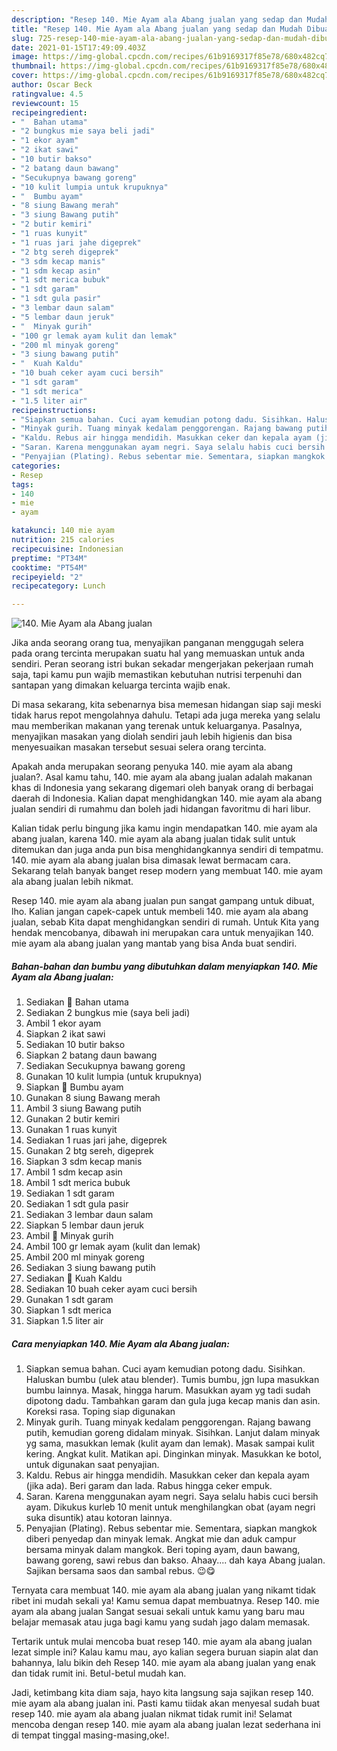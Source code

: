 ```yaml
---
description: "Resep 140. Mie Ayam ala Abang jualan yang sedap dan Mudah Dibuat"
title: "Resep 140. Mie Ayam ala Abang jualan yang sedap dan Mudah Dibuat"
slug: 725-resep-140-mie-ayam-ala-abang-jualan-yang-sedap-dan-mudah-dibuat
date: 2021-01-15T17:49:09.403Z
image: https://img-global.cpcdn.com/recipes/61b9169317f85e78/680x482cq70/140-mie-ayam-ala-abang-jualan-foto-resep-utama.jpg
thumbnail: https://img-global.cpcdn.com/recipes/61b9169317f85e78/680x482cq70/140-mie-ayam-ala-abang-jualan-foto-resep-utama.jpg
cover: https://img-global.cpcdn.com/recipes/61b9169317f85e78/680x482cq70/140-mie-ayam-ala-abang-jualan-foto-resep-utama.jpg
author: Oscar Beck
ratingvalue: 4.5
reviewcount: 15
recipeingredient:
- "  Bahan utama"
- "2 bungkus mie saya beli jadi"
- "1 ekor ayam"
- "2 ikat sawi"
- "10 butir bakso"
- "2 batang daun bawang"
- "Secukupnya bawang goreng"
- "10 kulit lumpia untuk krupuknya"
- "  Bumbu ayam"
- "8 siung Bawang merah"
- "3 siung Bawang putih"
- "2 butir kemiri"
- "1 ruas kunyit"
- "1 ruas jari jahe digeprek"
- "2 btg sereh digeprek"
- "3 sdm kecap manis"
- "1 sdm kecap asin"
- "1 sdt merica bubuk"
- "1 sdt garam"
- "1 sdt gula pasir"
- "3 lembar daun salam"
- "5 lembar daun jeruk"
- "  Minyak gurih"
- "100 gr lemak ayam kulit dan lemak"
- "200 ml minyak goreng"
- "3 siung bawang putih"
- "  Kuah Kaldu"
- "10 buah ceker ayam cuci bersih"
- "1 sdt garam"
- "1 sdt merica"
- "1.5 liter air"
recipeinstructions:
- "Siapkan semua bahan. Cuci ayam kemudian potong dadu. Sisihkan. Haluskan bumbu (ulek atau blender). Tumis bumbu, jgn lupa masukkan bumbu lainnya. Masak, hingga harum. Masukkan ayam yg tadi sudah dipotong dadu. Tambahkan garam dan gula juga kecap manis dan asin. Koreksi rasa. Toping siap digunakan"
- "Minyak gurih. Tuang minyak kedalam penggorengan. Rajang bawang putih, kemudian goreng didalam minyak. Sisihkan. Lanjut dalam minyak yg sama, masukkan lemak (kulit ayam dan lemak). Masak sampai kulit kering. Angkat kulit. Matikan api. Dinginkan minyak. Masukkan ke botol, untuk digunakan saat penyajian."
- "Kaldu. Rebus air hingga mendidih. Masukkan ceker dan kepala ayam (jika ada). Beri garam dan lada. Rabus hingga ceker empuk."
- "Saran. Karena menggunakan ayam negri. Saya selalu habis cuci bersih ayam. Dikukus kurleb 10 menit untuk menghilangkan obat (ayam negri suka disuntik) atau kotoran lainnya."
- "Penyajian (Plating). Rebus sebentar mie. Sementara, siapkan mangkok diberi penyedap dan minyak lemak. Angkat mie dan aduk campur bersama minyak dalam mangkok. Beri toping ayam, daun bawang, bawang goreng, sawi rebus dan bakso. Ahaay.... dah kaya Abang jualan. Sajikan bersama saos dan sambal rebus. 😉😋"
categories:
- Resep
tags:
- 140
- mie
- ayam

katakunci: 140 mie ayam 
nutrition: 215 calories
recipecuisine: Indonesian
preptime: "PT34M"
cooktime: "PT54M"
recipeyield: "2"
recipecategory: Lunch

---
```



![140. Mie Ayam ala Abang jualan](https://img-global.cpcdn.com/recipes/61b9169317f85e78/680x482cq70/140-mie-ayam-ala-abang-jualan-foto-resep-utama.jpg)

Jika anda seorang orang tua, menyajikan panganan menggugah selera pada orang tercinta merupakan suatu hal yang memuaskan untuk anda sendiri. Peran seorang istri bukan sekadar mengerjakan pekerjaan rumah saja, tapi kamu pun wajib memastikan kebutuhan nutrisi terpenuhi dan santapan yang dimakan keluarga tercinta wajib enak.

Di masa  sekarang, kita sebenarnya bisa memesan hidangan siap saji meski tidak harus repot mengolahnya dahulu. Tetapi ada juga mereka yang selalu mau memberikan makanan yang terenak untuk keluarganya. Pasalnya, menyajikan masakan yang diolah sendiri jauh lebih higienis dan bisa menyesuaikan masakan tersebut sesuai selera orang tercinta. 



Apakah anda merupakan seorang penyuka 140. mie ayam ala abang jualan?. Asal kamu tahu, 140. mie ayam ala abang jualan adalah makanan khas di Indonesia yang sekarang digemari oleh banyak orang di berbagai daerah di Indonesia. Kalian dapat menghidangkan 140. mie ayam ala abang jualan sendiri di rumahmu dan boleh jadi hidangan favoritmu di hari libur.

Kalian tidak perlu bingung jika kamu ingin mendapatkan 140. mie ayam ala abang jualan, karena 140. mie ayam ala abang jualan tidak sulit untuk ditemukan dan juga anda pun bisa menghidangkannya sendiri di tempatmu. 140. mie ayam ala abang jualan bisa dimasak lewat bermacam cara. Sekarang telah banyak banget resep modern yang membuat 140. mie ayam ala abang jualan lebih nikmat.

Resep 140. mie ayam ala abang jualan pun sangat gampang untuk dibuat, lho. Kalian jangan capek-capek untuk membeli 140. mie ayam ala abang jualan, sebab Kita dapat menghidangkan sendiri di rumah. Untuk Kita yang hendak mencobanya, dibawah ini merupakan cara untuk menyajikan 140. mie ayam ala abang jualan yang mantab yang bisa Anda buat sendiri.

<!--inarticleads1-->

##### Bahan-bahan dan bumbu yang dibutuhkan dalam menyiapkan 140. Mie Ayam ala Abang jualan:

1. Sediakan  🌸 Bahan utama
1. Sediakan 2 bungkus mie (saya beli jadi)
1. Ambil 1 ekor ayam
1. Siapkan 2 ikat sawi
1. Sediakan 10 butir bakso
1. Siapkan 2 batang daun bawang
1. Sediakan Secukupnya bawang goreng
1. Gunakan 10 kulit lumpia (untuk krupuknya)
1. Siapkan  🌸 Bumbu ayam
1. Gunakan 8 siung Bawang merah
1. Ambil 3 siung Bawang putih
1. Gunakan 2 butir kemiri
1. Gunakan 1 ruas kunyit
1. Sediakan 1 ruas jari jahe, digeprek
1. Gunakan 2 btg sereh, digeprek
1. Siapkan 3 sdm kecap manis
1. Ambil 1 sdm kecap asin
1. Ambil 1 sdt merica bubuk
1. Sediakan 1 sdt garam
1. Sediakan 1 sdt gula pasir
1. Sediakan 3 lembar daun salam
1. Siapkan 5 lembar daun jeruk
1. Ambil  🌸 Minyak gurih
1. Ambil 100 gr lemak ayam (kulit dan lemak)
1. Ambil 200 ml minyak goreng
1. Sediakan 3 siung bawang putih
1. Sediakan  🌸 Kuah Kaldu
1. Sediakan 10 buah ceker ayam cuci bersih
1. Gunakan 1 sdt garam
1. Siapkan 1 sdt merica
1. Siapkan 1.5 liter air




<!--inarticleads2-->

##### Cara menyiapkan 140. Mie Ayam ala Abang jualan:

1. Siapkan semua bahan. Cuci ayam kemudian potong dadu. Sisihkan. Haluskan bumbu (ulek atau blender). Tumis bumbu, jgn lupa masukkan bumbu lainnya. Masak, hingga harum. Masukkan ayam yg tadi sudah dipotong dadu. Tambahkan garam dan gula juga kecap manis dan asin. Koreksi rasa. Toping siap digunakan
1. Minyak gurih. Tuang minyak kedalam penggorengan. Rajang bawang putih, kemudian goreng didalam minyak. Sisihkan. Lanjut dalam minyak yg sama, masukkan lemak (kulit ayam dan lemak). Masak sampai kulit kering. Angkat kulit. Matikan api. Dinginkan minyak. Masukkan ke botol, untuk digunakan saat penyajian.
1. Kaldu. Rebus air hingga mendidih. Masukkan ceker dan kepala ayam (jika ada). Beri garam dan lada. Rabus hingga ceker empuk.
1. Saran. Karena menggunakan ayam negri. Saya selalu habis cuci bersih ayam. Dikukus kurleb 10 menit untuk menghilangkan obat (ayam negri suka disuntik) atau kotoran lainnya.
1. Penyajian (Plating). Rebus sebentar mie. Sementara, siapkan mangkok diberi penyedap dan minyak lemak. Angkat mie dan aduk campur bersama minyak dalam mangkok. Beri toping ayam, daun bawang, bawang goreng, sawi rebus dan bakso. Ahaay.... dah kaya Abang jualan. Sajikan bersama saos dan sambal rebus. 😉😋




Ternyata cara membuat 140. mie ayam ala abang jualan yang nikamt tidak ribet ini mudah sekali ya! Kamu semua dapat membuatnya. Resep 140. mie ayam ala abang jualan Sangat sesuai sekali untuk kamu yang baru mau belajar memasak atau juga bagi kamu yang sudah jago dalam memasak.

Tertarik untuk mulai mencoba buat resep 140. mie ayam ala abang jualan lezat simple ini? Kalau kamu mau, ayo kalian segera buruan siapin alat dan bahannya, lalu bikin deh Resep 140. mie ayam ala abang jualan yang enak dan tidak rumit ini. Betul-betul mudah kan. 

Jadi, ketimbang kita diam saja, hayo kita langsung saja sajikan resep 140. mie ayam ala abang jualan ini. Pasti kamu tiidak akan menyesal sudah buat resep 140. mie ayam ala abang jualan nikmat tidak rumit ini! Selamat mencoba dengan resep 140. mie ayam ala abang jualan lezat sederhana ini di tempat tinggal masing-masing,oke!.

